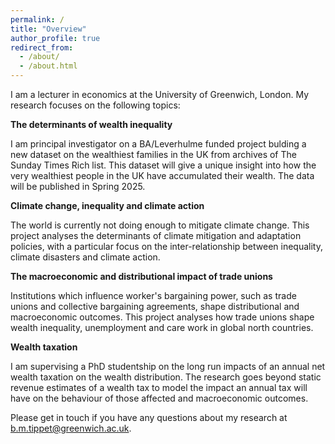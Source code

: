 ```yaml
---
permalink: /
title: "Overview"
author_profile: true
redirect_from: 
  - /about/
  - /about.html
---
```


I am a lecturer in economics at the University of Greenwich, London. My research focuses on the following topics:

**The determinants of wealth inequality**

I am principal investigator on a BA/Leverhulme funded project bulding a new dataset on the wealthiest families in the UK from archives of The Sunday Times Rich list. This dataset will give a unique insight into how the very wealthiest people in the UK have accumulated their wealth. The data will be published in Spring 2025. 

**Climate change, inequality and climate action**

The world is currently not doing enough to mitigate climate change. This project analyses the determinants of climate mitigation and adaptation policies, with a particular focus on the inter-relationship between inequality, climate disasters and climate action. 

**The macroeconomic and distributional impact of trade unions**

Institutions which influence worker's bargaining power, such as trade unions and collective bargaining agreements, shape distributional and macroeconomic outcomes. This project analyses how trade unions shape wealth inequality, unemployment and care work in global north countries. 

**Wealth taxation**

I am supervising a PhD studentship on the long run impacts of an annual net wealth taxation on the wealth distribution. The research goes beyond static revenue estimates of a wealth tax to model the impact an annual tax will have on the behaviour of those affected and macroeconomic outcomes. 

Please get in touch if you have any questions about my research at b.m.tippet@greenwich.ac.uk. 
